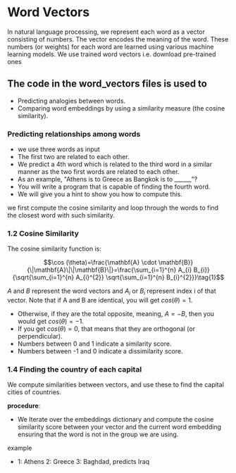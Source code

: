 # Word Vectors


In natural language processing, we represent each word as a vector consisting of numbers.
The vector encodes the meaning of the word. These numbers (or weights) for each word are learned using various machine
learning models.
We use trained word vectors i.e. download pre-trained ones

## The code in the word_vectors files is used to
- Predicting  analogies between words.
- Comparing word embeddings by using a similarity measure (the cosine similarity).


### Predicting relationships among words

* we use three words as input
* The first two are related to each other.
* We predict a 4th word which is related to the third word in a similar manner as the two first words are related to each other.
* As an example, "Athens is to Greece as Bangkok is to ______"?
* You will write a program that is capable of finding the fourth word.
* We will give you a hint to show you how to compute this.

we first compute the cosine similarity and loop through the words to find the closest word with such similarity.

### 1.2 Cosine Similarity

The cosine similarity function is:

$$\cos (\theta)=\frac{\mathbf{A} \cdot \mathbf{B}}{\|\mathbf{A}\|\|\mathbf{B}\|}=\frac{\sum_{i=1}^{n} A_{i} B_{i}}{\sqrt{\sum_{i=1}^{n} A_{i}^{2}} \sqrt{\sum_{i=1}^{n} B_{i}^{2}}}\tag{1}$$

$A$ and $B$ represent the word vectors and $A_i$ or $B_i$ represent index i of that vector. Note that if A and B are identical, you will get $cos(\theta) = 1$.
* Otherwise, if they are the total opposite, meaning, $A= -B$, then you would get $cos(\theta) = -1$.
* If you get $cos(\theta) =0$, that means that they are orthogonal (or perpendicular).
* Numbers between 0 and 1 indicate a similarity score.
* Numbers between -1 and 0 indicate a dissimilarity score.

### 1.4 Finding the country of each capital

We  compute similarities between vectors, and use these to find the capital cities of countries. 


**procedure**: 
- We Iterate over the embeddings dictionary and compute the cosine similarity score between your vector and the current word embedding ensuring that the word is not in the group we are using.

example
- 1: Athens 2: Greece 3: Baghdad, predicts Iraq
